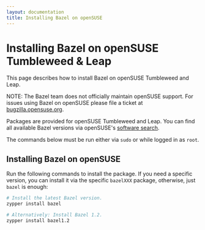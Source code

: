 ```yaml
---
layout: documentation
title: Installing Bazel on openSUSE
---
```


# Installing Bazel on openSUSE Tumbleweed & Leap

This page describes how to install Bazel on openSUSE Tumbleweed and Leap.

NOTE: The Bazel team does not officially maintain openSUSE support. For issues
using Bazel on openSUSE please file a ticket at [bugzilla.opensuse.org](https://bugzilla.opensuse.org/).

Packages are provided for openSUSE Tumbleweed and Leap. You can find all
available Bazel versions via openSUSE's [software search](https://software.opensuse.org/search?utf8=%E2%9C%93&baseproject=ALL&q=bazel).

The commands below must be run either via `sudo` or while logged in as `root`.

## Installing Bazel on openSUSE

Run the following commands to install the package. If you need a specific
version, you can install it via the specific `bazelXXX` package, otherwise,
just `bazel` is enough:

```bash
# Install the latest Bazel version.
zypper install bazel

# Alternatively: Install Bazel 1.2.
zypper install bazel1.2
```
